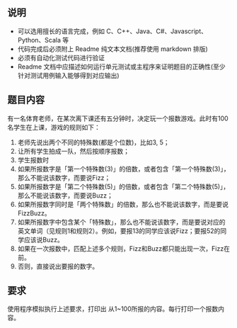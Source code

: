 ## 说明

* 可以选用擅长的语言完成，例如 C、C++、Java、C#、Javascript、Python、Scala 等
* 代码完成后必须附上 Readme 纯文本文档(推荐使用 markdown 排版)
* 必须有自动化测试代码进行验证
* Readme 文档中应描述如何运行单元测试或主程序来证明题目的正确性(至少针对测试用例输入能够得到对应输出)

## 题目内容

有一名体育老师，在某次离下课还有五分钟时，决定玩一个报数游戏。此时有100名学生在上课，游戏的规则如下：

1. 老师先说出两个不同的特殊数(都是个位数)，比如3, 5；
2. 让所有学生拍成一队，然后按顺序报数；
3. 学生报数时
  1. 如果所报数字是「第一个特殊数(3)」的倍数，或者包含「第一个特殊数(3)」，那么不能说该数字，而要说Fizz；
  2. 如果所报数字是「第二个特殊数(5)」的倍数，或者包含「第二个特殊数(5)」，那么不能说该数字，而要说Buzz；
  3. 如果所报数字同时是「两个特殊数」的倍数，那么也不能说该数字，而是要说FizzBuzz。
  4. 如果所报数字中包含某个「特殊数」，那么也不能说该数字，而是要说对应的英文单词（见规则1和规则2）。例如，要报13的同学应该说Fizz；要报52的同学应该说Buzz。
  5. 如果在一次报数中，匹配上述多个规则，Fizz和Buzz都只能出现一次，Fizz在前。
  6. 否则，直接说出要报的数字。


## 要求

使用程序模拟执行上述要求，打印出 从1~100所报的内容。每行打印一个报数内容。
